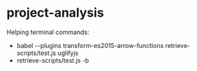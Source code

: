 # project-analysis

Helping terminal commands:
* babel --plugins transform-es2015-arrow-functions retrieve-scripts/test.js uglifyjs 
* retrieve-scripts/test.js -b
